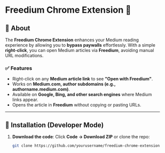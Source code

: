 # Freedium Chrome Extension 🚀

## 📌 About  
The **Freedium Chrome Extension** enhances your Medium reading experience by allowing you to **bypass paywalls** effortlessly. With a simple **right-click**, you can open Medium articles via **Freedium**, avoiding manual URL modifications.

### ✅ **Features**
- Right-click on any **Medium article link** to see **"Open with Freedium"**.
- Works on **Medium.com, author subdomains (e.g., authorname.medium.com)**.
- Available on **Google, Bing, and other search engines** where Medium links appear.
- Opens the article in **Freedium** without copying or pasting URLs.

---

## 🔧 **Installation (Developer Mode)**
1. **Download the code**: Click **Code → Download ZIP** or clone the repo:
   ```bash
   git clone https://github.com/yourusername/freedium-chrome-extension.git
